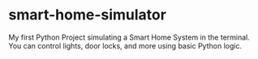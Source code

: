 # smart-home-simulator
My first Python Project simulating a Smart Home System in the terminal. You can control lights, door locks, and more using basic Python logic. 
